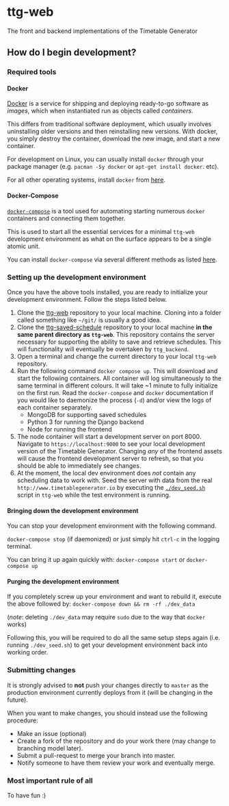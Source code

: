 # ttg-web

The front and backend implementations of the Timetable Generator

## How do I begin development?

### Required tools

#### Docker
[Docker](https://www.docker.com/) is a service for shipping and deploying ready-to-go software as *images*, which when instantiated run as objects called *containers*.

This differs from traditional software deployment, which usually involves uninstalling older versions and then reinstalling new versions. With docker, you simply destroy the container, download the new image, and start a new container.

For development on Linux, you can usually install `docker` through your package manager (e.g. `pacman -Sy docker` or `apt-get install docker`. etc).

For all other operating systems, install `docker` from [here](https://www.docker.com/products/docker).

#### Docker-Compose

[`docker-compose`](https://docs.docker.com/compose) is a tool used for automating starting numerous `docker` containers and connecting them together.

This is used to start all the essential services for a minimal `ttg-web` development environment as what on the surface appears to be a single atomic unit.

You can install `docker-compose` via several different methods as listed [here](https://docs.docker.com/compose/install/).

### Setting up the development environment

Once you have the above tools installed, you are ready to initialize your development environment. Follow the steps listed below.

1. Clone the [ttg-web](https://git.timetablegenerator.io/ttg/ttg-web) repository to your local machine. Cloning into a folder called something like `~/git/` is usually a good idea.
2. Clone the [ttg-saved-schedule](https://git.timetablegenerator.io/ttg/ttg-saved-schedules) repository to your local machine **in the same parent directory as `ttg-web`**. This repository contains the server necessary for supporting the ability to save and retrieve schedules. This will functionality will eventually be overtaken by `ttg_backend`.
3. Open a terminal and change the current directory to your local `ttg-web` repository.
4. Run the following command `docker compose up`. This will download and start the following containers. All container will log simultaneously to the same terminal in different colours. It will take ~1 minute to fully initialize on the first run. Read the `docker-compose` and `docker` documentation if you would like to daemonize the process (`-d`) and/or view the logs of each container separately.
	- MongoDB for supporting saved schedules
	- Python 3 for running the Django backend
	- Node for running the frontend
5. The node container will start a development server on port 8000. Navigate to `https://localhost:9000` to see your local development version of the Timetable Generator. Changing *any* of the frontend assets will cause the frontend development server to refresh, so that you should be able to immediately see changes.
6. At the moment, the local dev environment does *not* contain any scheduling data to work with. Seed the server with data from the real `http://www.timetablegenerator.io` by executing the [`./dev_seed.sh`](/dev_seed.sh) script in `ttg-web` while the test environment is running.

#### Bringing down the development environment

You can stop your development environment with the following command.

`docker-compose stop` (if daemonized) or just simply hit `ctrl-c` in the logging terminal.

You can bring it up again quickly with: `docker-compose start` or `docker-compose up`

#### Purging the development environment

If you completely screw up your environment and want to rebuild it, execute the above followed by:
`docker-compose down && rm -rf ./dev_data`

(*note*: deleting `./dev_data` may require `sudo` due to the way that `docker` works)

Following this, you will be required to do all the same setup steps again (i.e. running `./dev_seed.sh`) to get your development environment back into working order.

### Submitting changes

It is strongly advised to **not** push your changes directly to `master` as the production environment currently deploys from it (will be changing in the future).

When you want to make changes, you should instead use the following procedure:
- Make an issue (optional)
- Create a fork of the repository and do your work there (may change to branching model later).
- Submit a pull-request to merge your branch into master.
- Notify someone to have them review your work and eventually merge.

### Most important rule of all
To have fun :)
